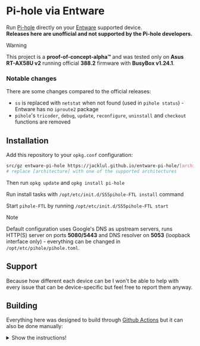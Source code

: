 # Pi-hole via Entware

Run [Pi-hole](https://pi-hole.net) directly on your [Entware](https://github.com/Entware/Entware) supported device.  
**Releases here are unofficial and not supported by the Pi-hole developers.**

> [!WARNING]
> This project is a **proof-of-concept-alpha™** and was tested only on **Asus RT-AX58U v2** running official **388.2** firmware with **BusyBox v1.24.1**.

### Notable changes

There are some changes compared to the official releases:

- `ss` is replaced with `netstat` when not found (used in `pihole status`) - Entware has no `iproute2` package
- `pihole`'s `tricoder`, `debug`, `update`, `reconfigure`, `uninstall` and `checkout` functions are removed

## Installation

Add this repository to your `opkg.conf` configuration:

```bash
src/gz entware-pi-hole https://jacklul.github.io/entware-pi-hole/[architecture]
# replace [architecture] with one of the supported architectures
```

Then run `opkg update` and `opkg install pi-hole`

Run install tasks with `/opt/etc/init.d/S55pihole-FTL install` command

Start `pihole-FTL` by running `/opt/etc/init.d/S55pihole-FTL start`

> [!NOTE]
> Default configuration uses Google's DNS as upstream servers, runs HTTP(S) server on ports **5080/5443** and DNS resolver on **5053** (loopback interface only) - everything can be changed in `/opt/etc/pihole/pihole.toml`.

## Support

Because how different each device can be I won't be able to help with every issue that can be device-specific but feel free to report them anyway.

## Building

Everything here was designed to build through [Github Actions](https://github.com/features/actions) but it can also be done manually:

<details><summary>Show the instructions!</summary>

```bash
# Fetch repositories
./scripts/dev.sh development-v6

# Prepare pi-hole/pi-hole
./scripts/patch.sh core dev/core
./scripts/test.sh core dev/core
./scripts/version.sh dev/core

# Prepare pi-hole/web
./scripts/patch.sh web dev/web
./scripts/test.sh web dev/web
./scripts/version.sh dev/web

# Prepare pi-hole/FTL
./scripts/patch.sh FTL dev/FTL
./scripts/test.sh FTL dev/FTL
./scripts/version.sh dev/FTL

# Here you must compile FTL to dev/FTL/pihole-FTL
# For instructions check the official repository

# Build package files in ./build directory
mkdir ./build
./scripts/build.sh ./build

# then build the IPK package
# (you will need sudo access to set ownership of files to uid/gid 0)
./scripts/ipk.sh ./build dev armv7-3.2

# the package will be saved at the root of this repository
```
</details>
